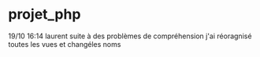 # projet_php

19/10 16:14 laurent
suite à des problèmes de compréhension j'ai réoragnisé toutes les vues et changéles noms

